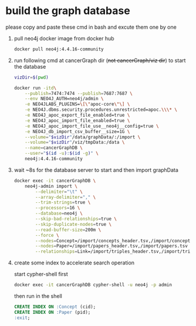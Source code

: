 # build the graph database

please copy and paste these cmd in bash and excute them one by one

1. pull neo4j docker image from docker hub
    ```bash
    docker pull neo4j:4.4.16-community
    ```
2. run following cmd at cancerGraph dir (~~not cancerGraph/viz dir~~) to start the database
    ```bash 
    vizDir=$(pwd)

    docker run -itd\
        --publish=7474:7474 --publish=7687:7687 \
        --env NEO4J_AUTH=neo4j/admin \
        -e NEO4JLABS_PLUGINS=\[\"apoc-core\"\] \
        -e NEO4J.dbms.security.procedures.unrestricted=apoc.\\\* \
        -e NEO4J_apoc_export_file_enabled=true \
        -e NEO4J_apoc_import_file_enabled=true \
        -e NEO4J_apoc_import_file_use__neo4j__config=true \
        -e NEO4J_db_import_csv_buffer__size=1G \
        --volume="$vizDir"/data/graphData/:/import \
        --volume="$vizDir"/viz/tmpData:/data \
        --name=cancerGraphDB \
        --user="$(id -u):$(id -g)" \
        neo4j:4.4.16-community
    ```

3. wait ~8s for the database server to start and then import graphData
    ```bash
    docker exec -it cancerGraphDB \
        neo4j-admin import \
            --delimiter="\t" \
            --array-delimiter="," \
            --trim-strings=true \
            --processors=16 \
            --database=neo4j \
            --skip-bad-relationships=true \
            --skip-duplicate-nodes=true \
            --read-buffer-size=200m \
            --force \
            --nodes=Concept=/import/concepts_header.tsv,/import/concepts.tsv \
            --nodes=Paper=/import/papers_header.tsv,/import/papers.tsv \
            --relationships=Link=/import/triples_header.tsv,/import/triples_no_duplicate.tsv 
    ```

4. create some index to accelerate search operation
    
    start cypher-shell first
    ```bash
    docker exec -it cancerGraphDB cypher-shell -u neo4j -p admin
    ```
    then run in the shell
    ```sql
    CREATE INDEX ON :Concept (cid);
    CREATE INDEX ON :Paper (pid);
    :exit;
    ```